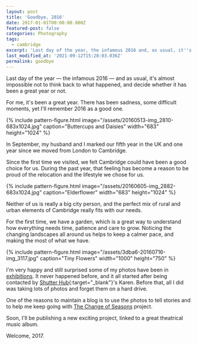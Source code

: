```yaml
---
layout: post
title: 'Goodbye, 2016'
date: 2017-01-01T00:00:00.000Z
featured-post: false
categories: Photography
tags:
  - cambridge
excerpt: 'Last day of the year, the infamous 2016 and, as usual, it''s almost impossible not to think back to what happened and decide whether it has been a great year or not.'
last_modified_at: '2021-09-12T15:28:03.036Z'
permalink: goodbye
---
```

Last day of the year &mdash; the infamous 2016 &mdash; and as usual, it's almost impossible not to think back to what happened, and decide whether it has been a great year or not.

For me, it's been a great year. There has been sadness, some difficult moments, yet I'll remember 2016 as a good one.

{% include pattern-figure.html image="/assets/20160513-img_2810-683x1024.jpg" caption="Buttercups and Daisies" width="683" height="1024" %}

In September, my husband and I marked our fifth year in the UK and one year since we moved from London to Cambridge.

Since the first time we visited, we felt Cambridge could have been a good choice for us. During the past year, that feeling has become a reason to be proud of the relocation and the lifestyle we chose for us.

{% include pattern-figure.html image="/assets/20160605-img_2882-683x1024.jpg" caption="Elderflower" width="683" height="1024" %}

Neither of us is really a big city person, and the perfect mix of rural and urban elements of Cambridge really fits with our needs.

For the first time, we have a garden, which is a great way to understand how everything needs time, patience and care to grow. Noticing the changing landscapes all around us helps to keep a calmer pace, and making the most of what we have.

{% include pattern-figure.html image="/assets/3dba6-20160716-img_3117.jpg" caption="Tiny Flowers" width="1000" height="750" %}

I'm very happy and still surprised some of my photos have been in [exhibitions](/tags/exhibitions/). It never happened before, and it all started after being contacted by [Shutter Hub](https://shutterhub.org.uk/){:target="_blank"}'s Karen. Before that, all I did was taking lots of photos and forget them on a hard
drive.

<!-- =================== CHECK THE FOLLOWING LINK -->

One of the reasons to maintain a blog is to use the photos to tell stories and to help me keep going with <a href="https://2016/12/30/photo-project-the-change-of-seasons-part-1-summer/">The Change of Seasons</a> project.

Soon, I'll be publishing a new exciting project, linked to a great theatrical music album.

Welcome, 2017.
